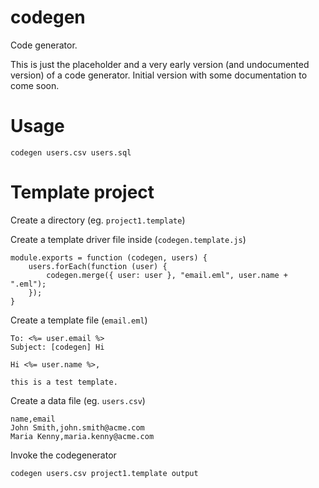 # codegen

Code generator.

This is just the placeholder and a very early version (and undocumented version) of a code generator.
Initial version with some documentation to come soon.

# Usage

	codegen users.csv users.sql
	
# Template project

Create a directory (eg. `project1.template`)

Create a template driver file inside (`codegen.template.js`)	
	
	module.exports = function (codegen, users) {
		users.forEach(function (user) {
			codegen.merge({ user: user }, "email.eml", user.name + ".eml");
		});
	}
	
Create a template file (`email.eml`)

	To: <%= user.email %>
	Subject: [codegen] Hi
	
	Hi <%= user.name %>,
	
	this is a test template.

Create a data file (eg. `users.csv`)

	name,email
	John Smith,john.smith@acme.com
	Maria Kenny,maria.kenny@acme.com
	
Invoke the codegenerator

	codegen users.csv project1.template output
	
